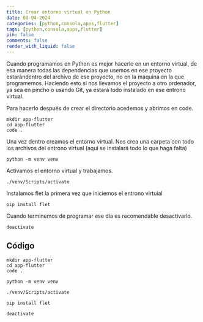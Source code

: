 ```yaml
---
title: Crear entorno virtual en Python
date: 08-04-2024
categories: [python,consola,apps,flutter]
tags: [python,consola,apps,flutter]
pin: false
comments: false
render_with_liquid: false
---
```


Cuando programamos en Python es mejor hacerlo en un entorno virtual, de esa manera todas las dependencias que usemos
en ese proyecto estarándentro del archivo de ese proyecto, no en la máquina en la que programemos.
Haciendo esto si nos llevamos el proyecto a otro ordenador, ya sea en pincho o usando Git, ya estará todo instalado en ese entrono virtual.

Para hacerlo después de crear el directorio acedemos y abrimos en code.

```
mkdir app-flutter
cd app-flutter
code .
```

Una vez dentro creamos el entorno virtual. Nos crea una carpeta con todo los archivos del entrono virtual (aquí se instalará todo lo que haga falta) 

```
python -m venv venv
```

Activamos el entorno virtual y trabajamos.

```
./venv/Scripts/activate
```
Instalamos flet la primera vez que iniciemos el entrono virtuial

```
pip install flet
```

Cuando terminemos de programar ese día es recomendable desactivarlo.

```
deactivate 
```


## Código
```
mkdir app-flutter
cd app-flutter
code .
```

```
python -m venv venv
```

```
./venv/Scripts/activate
```

```
pip install flet
```

```
deactivate 
```

